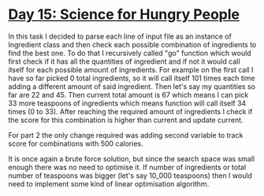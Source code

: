 # [Day 15: Science for Hungry People](https://adventofcode.com/2015/day/15)

In this task I decided to parse each line of input file as an instance of Ingredient class
and then check each possible combination of ingredients to find the best one. To do that
I recursively called "go" function which would first check if it has all the quantities of ingredient
and if not it would call itself for each possible amount of ingredients. For example on the first call
I have so far picked 0 total ingredients, so it will call itself 101 times each time adding a
different amount of said ingredient. Then let's say my quantities so far are 22 and 45. Then current
total amount is 67 which means I can pick 33 more teaspoons of ingredients which means function will
call itself 34 times (0 to 33). After reaching the required amount of ingredients I check
if the score for this combination is higher than current and update current.

For part 2 the only change required was adding second variable to track score for combinations
with 500 calories.

It is once again a brute force solution, but since the search space was small enough there was
no need to optimise it. If number of ingredients or total number of teaspoons was bigger (let's say 10_000 teaspoons)
then I would need to implement some kind of linear optimisation algorithm.
